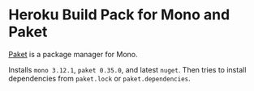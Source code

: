 # Heroku Build Pack for Mono and Paket

[Paket](http://fsprojects.github.io/Paket/) is a package manager for Mono.

Installs `mono 3.12.1`, `paket 0.35.0`, and latest `nuget`.
Then tries to install dependencies from `paket.lock` or `paket.dependencies`.

